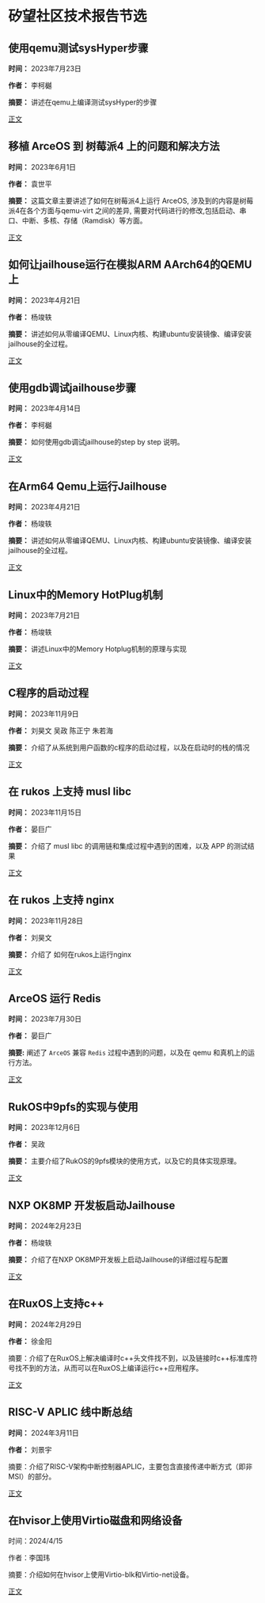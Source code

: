 # 矽望社区技术报告节选

## 使用qemu测试sysHyper步骤

**时间：** 2023年7月23日

**作者：** 李柯樾

**摘要：** 讲述在qemu上编译测试sysHyper的步骤

[正文](2023/20230723_Demonstration_in_QEMU.md)


## 移植 ArceOS 到 树莓派4 上的问题和解决方法

**时间：** 2023年6月1日

**作者：** 袁世平

**摘要：** 这篇文章主要讲述了如何在树莓派4上运行 ArceOS, 涉及到的内容是树莓派4在各个方面与qemu-virt 之间的差异, 需要对代码进行的修改,包括启动、串口、中断、多核、存储（Ramdisk）等方面。

[正文](2023/20230601_How-to-run-ArceOS-on-raspi4.md)


## 如何让jailhouse运行在模拟ARM AArch64的QEMU上

**时间：** 2023年4月21日

**作者：** 杨竣轶

**摘要：** 讲述如何从零编译QEMU、Linux内核、构建ubuntu安装镜像、编译安装jailhouse的全过程。

[正文](2023/20230421_ARM64-QEMU-jailhouse.md)


## 使用gdb调试jailhouse步骤

**时间：** 2023年4月14日

**作者：** 李柯樾

**摘要：** 如何使用gdb调试jailhouse的step by step 说明。

[正文](2023/20230414_gdb_debug_jailhouse.md)


## 在Arm64 Qemu上运行Jailhouse

**时间：** 2023年4月21日

**作者：** 杨竣轶

**摘要：** 讲述如何从零编译QEMU、Linux内核、构建ubuntu安装镜像、编译安装jailhouse的全过程。

[正文](2023/20230421_ARM64-QEMU-jailhouse.md)


## Linux中的Memory HotPlug机制

**时间：** 2023年7月21日

**作者：** 杨竣轶

**摘要：** 讲述Linux中的Memory Hotplug机制的原理与实现

[正文](2023/20230721_Linux_Memory_Hotplug.md)


## C程序的启动过程

**时间：** 2023年11月9日

**作者：** 刘昊文 吴政 陈正宁 朱若海

**摘要：** 介绍了从系统到用户函数的c程序的启动过程，以及在启动时的栈的情况

[正文](2023/20231109_cstart.md)


## 在 rukos 上支持 musl libc

**时间：** 2023年11月15日

**作者：** 晏巨广

**摘要：** 介绍了 musl libc 的调用链和集成过程中遇到的困难，以及 APP 的测试结果

[正文](2023/20231115_MUSL_on_Rukos.md)


## 在 rukos 上支持 nginx

**时间：** 2023年11月28日

**作者：** 刘昊文

**摘要：** 介绍了 如何在rukos上运行nginx

[正文](2023/20231128_nginx_run.md)


## ArceOS 运行 Redis

**时间：** 2023年7月30日

**作者：** 晏巨广

**摘要:** 阐述了 `ArceOS` 兼容 `Redis` 过程中遇到的问题，以及在 qemu 和真机上的运行方法。

[正文](2023/20230730_Redis_On_ArceOS.md)


## RukOS中9pfs的实现与使用

**时间：** 2023年12月6日

**作者：** 吴政

**摘要：** 主要介绍了RukOS的9pfs模块的使用方式，以及它的具体实现原理。

[正文](2023/20231113_how-9pfs-is-integrated-to-rukos.md)


## NXP OK8MP 开发板启动Jailhouse

**时间：** 2024年2月23日

**作者：** 杨竣轶

**摘要：** 介绍了在NXP OK8MP开发板上启动Jailhouse的详细过程与配置

[正文](2023/20240223_NXP_Boot_Jailhouse_Tutorial.md)


## 在RuxOS上支持c++

**时间：** 2024年2月29日

**作者：** 徐金阳

摘要：介绍了在RuxOS上解决编译时c++头文件找不到，以及链接时c++标准库符号找不到的方法，从而可以在RuxOS上编译运行c++应用程序。

[正文](2024/20240229_Support_c++_on_RuxOS.md)


## RISC-V APLIC 线中断总结

**时间：** 2024年3月11日

**作者：** 刘景宇

摘要：介绍了RISC-V架构中断控制器APLIC，主要包含直接传递中断方式（即非MSI）的部分。

[正文](2024/20240311_APLIC.md)


## 在hvisor上使用Virtio磁盘和网络设备

时间：2024/4/15

作者：李国玮

摘要：介绍如何在hvisor上使用Virtio-blk和Virtio-net设备。

[正文](2024/20240415_Virtio_devices_tutorial.md)
